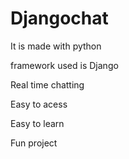 # Djangochat
It is made with python 

framework used is Django

Real time chatting

Easy to acess

Easy to learn

Fun project

